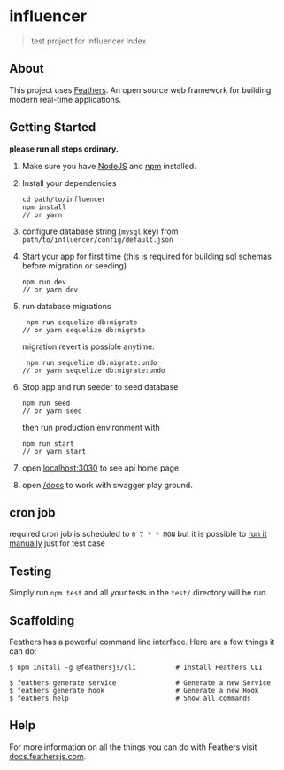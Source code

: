 # influencer

> test project for Influencer Index

## About

This project uses [Feathers](http://feathersjs.com). An open source web framework for building modern real-time applications.

## Getting Started

**please run all steps ordinary.**

1. Make sure you have [NodeJS](https://nodejs.org/) and [npm](https://www.npmjs.com/) installed.
2. Install your dependencies

    ```
    cd path/to/influencer
    npm install
   // or yarn
    ```
3. configure database string (`mysql` key) from `path/to/influencer/config/default.json`

4. Start your app for first time (this is required for building sql schemas before migration or seeding)

    ```
    npm run dev
   // or yarn dev
    ```   
5. run database migrations
   ```
    npm run sequelize db:migrate
   // or yarn sequelize db:migrate
   ```
   migration revert is possible anytime:
   ```
    npm run sequelize db:migrate:undo
   // or yarn sequelize db:migrate:undo
   ```

6. Stop app and run seeder to seed database

    ```
    npm run seed
   // or yarn seed
    ```
   then run production environment with
    ```
    npm run start
   // or yarn start
    ```
7. open [localhost:3030](http://localhost:3030/) to see api home page.
8. open [/docs](http://localhost:3030/docs) to work with swagger play ground.

## cron job
required cron job is scheduled to `0 7 * * MON` 
but it is possible to [run it manually](http://localhost:3030/crons/notionPageCron) just for test case

## Testing

Simply run `npm test` and all your tests in the `test/` directory will be run.

## Scaffolding

Feathers has a powerful command line interface. Here are a few things it can do:

```
$ npm install -g @feathersjs/cli          # Install Feathers CLI

$ feathers generate service               # Generate a new Service
$ feathers generate hook                  # Generate a new Hook
$ feathers help                           # Show all commands
```

## Help

For more information on all the things you can do with Feathers visit [docs.feathersjs.com](http://docs.feathersjs.com).
